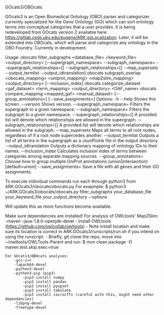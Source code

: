 GOcats3/OBOcats

GOcats3 is an Open Biomedical Ontology (OBO) parser and categorizer currently specialized for the Gene Ontology (GO) which can sort ontology terms into conceptual categories that a user provides. It is being redeveloped from GOcats version 2 available here: https://gitlab.cesb.uky.edu/eugene/ARK.goLocalization. Later, it will be extended into OBOcats, which will parse and categorize any ontology in the OBO Foundry.
Currently in development. 

Usage:
    obocats filter_subgraphs <database_file> <keyword_file> <output_directory> [--supergraph_namespace=<None> --subgraph_namespace=<None> --supergraph_relationships=[] --subgraph_relationships=[] --map_supersets --output_termlist --output_idtranslation]
    obocats subgraph_overlap <obocats_mapping> <uniprot_mapping> <map2slim_mapping> <output_directory> [--inclusion_index]
    obocats categorize_dataset <gaf_dataset> <term_mapping> <output_directory> <GAF_name>
    obocats compare_mapping <mapped_gaf> <manual_dataset> [--group_annotations=<None>] [--save_assignments=<filename>]
Options:
    -h --help                            Shows this screen.
    --version                            Shows version.
    --supergraph_namespace=<None>        Filters the supergraph to a given namespace.
    --subgraph_namespace=<None>          Filters the subgraph to a given namespace.
    --supergraph_relationships=[]        A provided list will denote which relationships are allowed in the supergraph.
    --subgraph_relationships=[]          A provided list will denote which relationships are allowed in the subgraph.
    --map_supersets                      Maps all terms to all root nodes, regardless of if a root node supercedes another.
    --output_termlist                    Outputs a list of all terms in the supergraph as a JsonPickle file in the output directory.
    --output_idtranslation               Outputs a dictionary mapping of ontology IDs to their names. 
    --inclusion_index                    Calculates inclusion index of terms between categories among separate mapping sources.
    --group_annotations=<union>          Choose how to group multiple UniProt annotations (union|intersection) [default=union]
    --save_assignments=<filename>        Save a file with all genes and their GO assignments.

To execute individual commands run each through python3 from ARK.GOcats3/obocats/obocats.py
For exapmple: $ python3 ~/ARK.GOcats3/obocats/obocats.py filter_subgraphs your_database_file your_keyword_file your_output_directory --options

Will update this as more functions become available.

Make sure dependancies are installed!
    For analysis of OWLtools' Map2Slim:
        -maven
        -java-1.8.0-openjdk-devel
        - Install OWLtools (https://github.com/owlcollab/owltools)
            - Note install location and make sure its location is correct in ARK.GOcats3/runscripts/run.sh if you intend on using the runscript.
            - Briefly, git clone the repo, move into ~/owltools/OWLTools-Parent and run:
                $ mvn clean package -D maven.test.skip.exec=true
            
    For GOcats3/OBOcats analyses:
        -gcc-c++
        -lapack64-devel
        -python3-devel
        -python3-pip (pip3)
            -pip3 install numpy
            -pip3 install pandas
            -pip3 install pyupset
            -pip3 install tabulate
            -pip3 install cairocffi (careful with this, might need other dependancies)
        -libpng-devel
        -freetype-devel


    